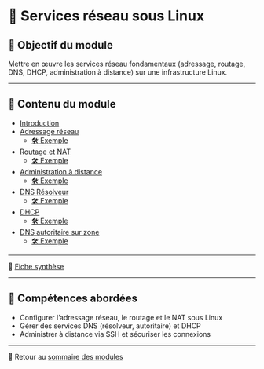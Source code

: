 # 🐧 Services réseau sous Linux

## 🎯 Objectif du module

Mettre en œuvre les services réseau fondamentaux (adressage, routage, DNS, DHCP, administration à distance) sur une infrastructure Linux.

---

## 📄 Contenu du module

- [Introduction](../../100-services-réseau-en-environnement-linux/01-introduction/introduction.md)
- [Adressage réseau](../../100-services-réseau-en-environnement-linux/02-adressage-réseau/adressage-réseau.md)
  - [🛠 Exemple](../../100-services-réseau-en-environnement-linux/02-adressage-réseau/exemple-pratique.md)
- [Routage et NAT](../../100-services-réseau-en-environnement-linux/03-routage-et-nat/routage-et-nat.md)
  - [🛠 Exemple](../../100-services-réseau-en-environnement-linux/03-routage-et-nat/exemple-pratique.md)
- [Administration à distance](../../100-services-réseau-en-environnement-linux/04-administration-à-distance/administration-à-distance.md)
  - [🛠 Exemple](../../100-services-réseau-en-environnement-linux/04-administration-à-distance/exemple-pratique.md)
- [DNS Résolveur](../../100-services-réseau-en-environnement-linux/05-dns-résolveur/dns-résolveur.md)
  - [🛠 Exemple](../../100-services-réseau-en-environnement-linux/05-dns-résolveur/exemple-pratique.md)
- [DHCP](../../100-services-réseau-en-environnement-linux/06-dhcp/dhcp.md)
  - [🛠 Exemple](../../100-services-réseau-en-environnement-linux/06-dhcp/exemple-pratique.md)
- [DNS autoritaire sur zone](../../100-services-réseau-en-environnement-linux/07-dns-autoritaire-sur-zone/dns-autoritaire-sur-zone.md)
  - [🛠 Exemple](../../100-services-réseau-en-environnement-linux/07-dns-autoritaire-sur-zone/exemple-pratique.md)

---

🧾 [Fiche synthèse](../../100-services-réseau-en-environnement-linux/synthèse/synthèse.md)

---

## 📌 Compétences abordées

- Configurer l’adressage réseau, le routage et le NAT sous Linux
- Gérer des services DNS (résolveur, autoritaire) et DHCP
- Administrer à distance via SSH et sécuriser les connexions

---

🔗 Retour au [sommaire des modules](../../modules.md)
